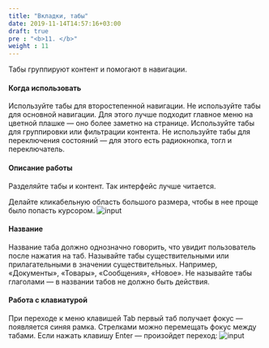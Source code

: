 ```yaml
---
title: "Вкладки, табы"
date: 2019-11-14T14:57:16+03:00
draft: true
pre : "<b>11. </b>"
weight : 11
---
```


Табы группируют контент и помогают в навигации.

#### Когда использовать
Используйте табы для второстепенной навигации.
Не используйте табы для основной навигации. Для этого лучше подходит главное меню на цветной плашке — оно более заметно на странице.
Используйте табы для группировки или фильтрации контента.
Не используйте табы для переключения состояний — для этого есть радиокнопка, тогл и переключатель.

#### Описание работы
Разделяйте табы и контент. Так интерфейс лучше читается.

Делайте кликабельную область большого размера, чтобы в нее проще было попасть курсором.
![input](../../images/image46.png)

#### Название
Название таба должно однозначно говорить, что увидит пользователь после нажатия на таб.
Называйте табы существительными или прилагательными в значении существительных. Например, «Документы», «Товары», «Сообщения», «Новое».
Не называйте табы глаголами — в названии табов не должно быть действия.

#### Работа с клавиатурой
При переходе к меню клавишей Tab первый таб получает фокус — появляется синяя рамка. Стрелками можно перемещать фокус между табами. Если нажать клавишу Enter — произойдет переход:
![input](../../images/image32.png)

